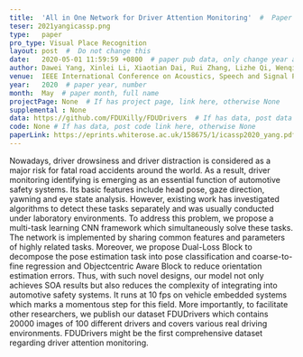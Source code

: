 ```yaml
---
title:  'All in One Network for Driver Attention Monitoring'  #  Paper title, covered by ''
teser: 2021yangicassp.png
type:   paper
pro_type: Visual Place Recognition
layout: post  #  Do not change this
date:   2020-05-01 11:59:59 +0800  # paper pub data, only change year and month according to this format
author: Dawei Yang, Xinlei Li, Xiaotian Dai, Rui Zhang, Lizhe Qi, Wenqiang Zhang, Zhe Jiang  # authors information
venue:  IEEE International Conference on Acoustics, Speech and Signal Processing (ICASSP 2020) (CCF B) # Where it be, ICCV and CVPR remove IEEE Conference on,
year:   2020  # paper year, number
month:  May  # paper month, full name
projectPage: None  # If has project page, link here, otherwise None
supplemental : None
data: https://github.com/FDUXilly/FDUDrivers  # If has data, post data link here, otherwise None
code: None # If has data, post code link here, otherwise None
paperLink: https://eprints.whiterose.ac.uk/158675/1/icassp2020_yang.pdf # post paper pdf link here
---
```


Nowadays, driver drowsiness and driver distraction is considered as a major risk for fatal road accidents around the world. As a result, driver monitoring identifying is emerging as an essential function of automotive safety systems. Its basic features include head pose, gaze direction, yawning and eye state analysis. However, existing work
has investigated algorithms to detect these tasks separately and was usually conducted under laboratory environments. To address this problem, we propose a multi-task learning CNN framework which simultaneously solve these tasks. The network is implemented by sharing common features and parameters of highly related tasks. Moreover, we propose Dual-Loss Block to decompose the pose estimation task into pose classification and coarse-to-fine regression and Objectcentric Aware Block to reduce orientation estimation errors. Thus, with such novel designs, our model not only achieves SOA results but also reduces the complexity of integrating into automotive safety systems. It runs at 10 fps on vehicle embedded systems which marks a momentous step for this field. More importantly, to facilitate other researchers, we publish our dataset FDUDrivers which contains 20000 images of 100 different drivers and covers various real driving environments. FDUDrivers might be the first comprehensive dataset regarding driver attention monitoring.